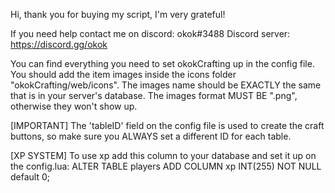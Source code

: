 Hi, thank you for buying my script, I'm very grateful!

If you need help contact me on discord: okok#3488
Discord server: https://discord.gg/okok

You can find everything you need to set okokCrafting up in the config file.
You should add the item images inside the icons folder "okokCrafting/web/icons".
The images name should be EXACTLY the same that is in your server's database.
The images format MUST BE ".png", otherwise they won't show up.

[IMPORTANT]
The 'tableID' field on the config file is used to create the craft buttons, so make sure you ALWAYS set a different ID for each table.

[XP SYSTEM]
To use xp add this column to your database and set it up on the config.lua:
ALTER TABLE players ADD COLUMN xp INT(255) NOT NULL default 0;